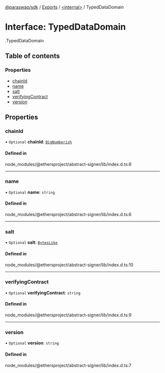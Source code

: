 [@paraswap/sdk](../README.md) / [Exports](../modules.md) / [<internal\>](../modules/internal_.md) / TypedDataDomain

# Interface: TypedDataDomain

[<internal>](../modules/internal_.md).TypedDataDomain

## Table of contents

### Properties

- [chainId](internal_.TypedDataDomain.md#chainid)
- [name](internal_.TypedDataDomain.md#name)
- [salt](internal_.TypedDataDomain.md#salt)
- [verifyingContract](internal_.TypedDataDomain.md#verifyingcontract)
- [version](internal_.TypedDataDomain.md#version)

## Properties

### chainId

• `Optional` **chainId**: [`BigNumberish`](../modules/internal_.md#bignumberish)

#### Defined in

node_modules/@ethersproject/abstract-signer/lib/index.d.ts:8

___

### name

• `Optional` **name**: `string`

#### Defined in

node_modules/@ethersproject/abstract-signer/lib/index.d.ts:6

___

### salt

• `Optional` **salt**: [`BytesLike`](../modules/internal_.md#byteslike)

#### Defined in

node_modules/@ethersproject/abstract-signer/lib/index.d.ts:10

___

### verifyingContract

• `Optional` **verifyingContract**: `string`

#### Defined in

node_modules/@ethersproject/abstract-signer/lib/index.d.ts:9

___

### version

• `Optional` **version**: `string`

#### Defined in

node_modules/@ethersproject/abstract-signer/lib/index.d.ts:7
